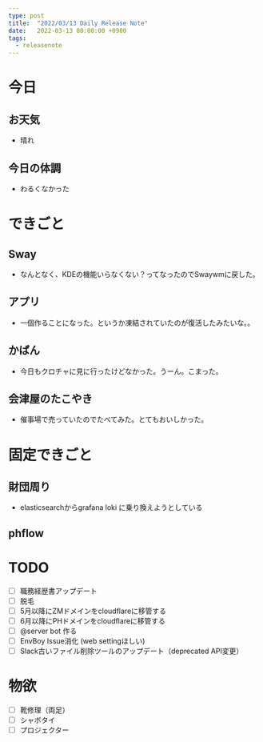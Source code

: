 ```yaml
---
type: post
title:  "2022/03/13 Daily Release Note"
date:   2022-03-13 00:00:00 +0900
tags:
  - releasenote
---
```

# 今日

## お天気

* 晴れ

## 今日の体調

* わるくなかった

# できごと

## Sway 

* なんとなく、KDEの機能いらなくない？ってなったのでSwaywmに戻した。

## アプリ

* 一個作ることになった。というか凍結されていたのが復活したみたいな。。

## かばん

* 今日もクロチャに見に行ったけどなかった。うーん。こまった。

## 会津屋のたこやき

* 催事場で売っていたのでたべてみた。とてもおいしかった。

# 固定できごと

## 財団周り

* elasticsearchからgrafana loki に乗り換えようとしている

## phflow

# TODO 

- [ ] 職務経歴書アップデート
- [ ] 脱毛
- [ ] 5月以降にZMドメインをcloudflareに移管する
- [ ] 6月以降にPHドメインをcloudflareに移管する
- [ ] @server bot 作る
- [ ] EnvBoy Issue消化 (web settingほしい)
- [ ] Slack古いファイル削除ツールのアップデート（deprecated API変更）

# 物欲

- [ ] 靴修理（両足）
- [ ] シャボタイ
- [ ] プロジェクター
